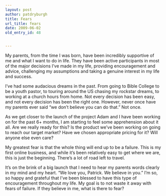```yaml
---
layout: post
author: patdryburgh
title: Fears
url_title: fears
date: 2009-06-02
old_entry_id: 48


---
```


<p>My parents, from the time I was born, have been incredibly supportive of me and what I want to do in life. They have been active participants in most of the major decisions I&#8217;ve made in my life, providing encouragement and advice, challenging my assumptions and taking a genuine interest in my life and success.</p>
<p>I&#8217;ve had some audacious dreams in the past. From going to Bible College to be a youth pastor, to touring around the US chasing my rockstar dreams, to working at a church hours from home. Not every decision has been easy, and not every decision has been the right one. However, never once have my parents ever said &#8220;we don&#8217;t believe you can do that.&#8221; Not once.</p>
<p>As we get closer to the launch of the project Adam and I have been working on for the past 6+ months, I am starting to feel some apprehension about it all. Are we really ready for this? Is the product we&#8217;ve been working on going to reach our target market? Have we chosen appropriate pricing for it? Will anyone else even care?</p>
<p>My greatest fear is that the whole thing will end up to be a failure. This is my first online business, and while it&#8217;s been relatively easy to get where we are, this is just the beginning. There&#8217;s a lot of road left to travel.</p>
<p>It&#8217;s on the brink of a big launch that I need to hear my parents words clearly in my mind and my heart. &#8220;We love you, Patrick. We believe in you.&#8221; I&#8217;m so, so happy and grateful that I&#8217;ve been blessed to have this type of encouragement throughout my life. My goal is to not waste it away with fears of failure. If they believe in me, what is there to fear?</p>
<p><br /></p><br />